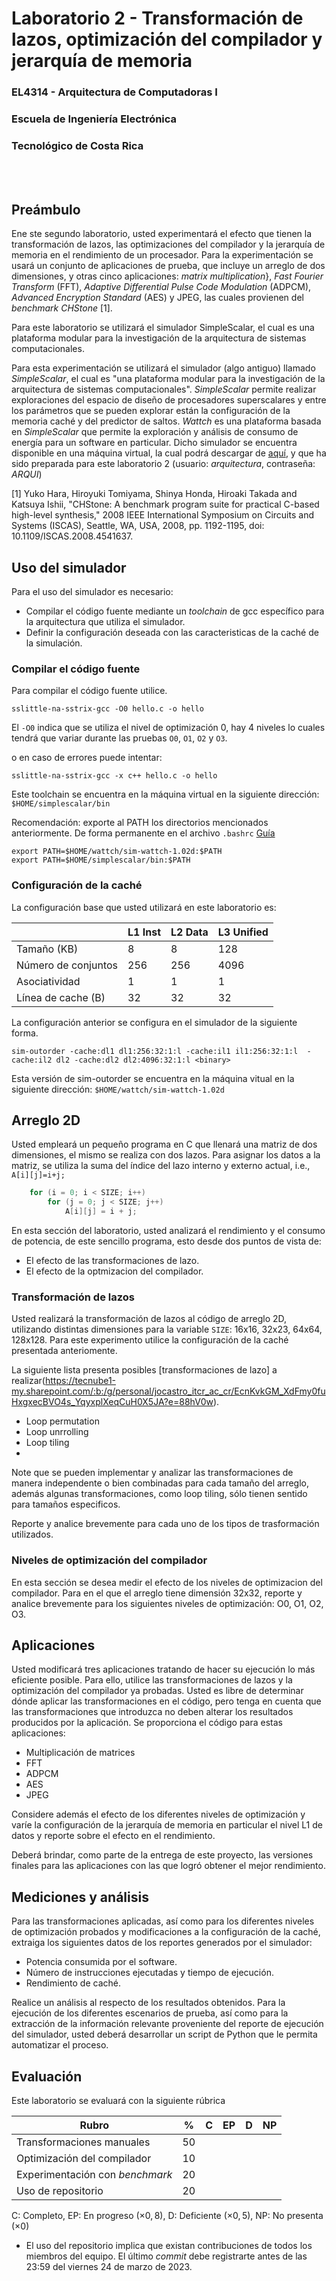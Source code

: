 # Laboratorio 2 - Transformación de lazos, optimización del compilador y jerarquía de memoria
### EL4314 - Arquitectura de Computadoras I
### Escuela de Ingeniería Electrónica
### Tecnológico de Costa Rica

<br/><br/>

## Preámbulo
Ene ste segundo laboratorio, usted experimentará el efecto que tienen la transformación de lazos, las optimizaciones del compilador y la jerarquía de memoria en el rendimiento de un procesador. Para la experimentación se usará un conjunto de aplicaciones de prueba, que incluye un arreglo de dos dimensiones, y otras cinco aplicaciones: _matrix multiplication_}, _Fast Fourier Transform_ (FFT), _Adaptive Differential Pulse Code Modulation_ (ADPCM), _Advanced Encryption Standard_ (AES) y JPEG, las cuales provienen del _benchmark CHStone_ [1].

Para este laboratorio se utilizará el simulador SimpleScalar, el cual es
una plataforma modular para la investigación de la arquitectura de
sistemas computacionales.

Para esta experimentación se utilizará el simulador (algo antiguo) llamado *SimpleScalar*, el cual es "una plataforma modular para la investigación de la arquitectura de sistemas computacionales". *SimpleScalar* permite realizar exploraciones del espacio de diseño de procesadores superscalares y entre los parámetros que se pueden explorar están la configuración de la memoria caché y del predictor de saltos. *Wattch* es una plataforma basada en *SimpleScalar* que permite la exploración y análisis de consumo de energía para un software en particular. Dicho simulador se encuentra disponible en una máquina virtual, la cual podrá descargar de [aquí](https://tecnube1-my.sharepoint.com/:f:/g/personal/jocastro_itcr_ac_cr/Et2j-bTKL4JFjir2rtHyKZwBde69Je0A8aKH2xubgCNBcw?e=95nDK0), y que ha sido preparada para este laboratorio 2 (usuario: _arquitectura_, contraseña: _ARQUI_)

[1] Yuko Hara, Hiroyuki Tomiyama, Shinya Honda, Hiroaki Takada and Katsuya Ishii, "CHStone: A benchmark program suite for practical C-based high-level synthesis," 2008 IEEE International Symposium on Circuits and Systems (ISCAS), Seattle, WA, USA, 2008, pp. 1192-1195, doi: 10.1109/ISCAS.2008.4541637.


## Uso del simulador

Para el uso del simulador es necesario:

-   Compilar el código fuente mediante un _toolchain_ de gcc específico para la arquitectura que utiliza el simulador.
-   Definir la configuración deseada con las caracteristicas de la caché
    de la simulación.

### Compilar el código fuente

Para compilar el código fuente utilice.

`sslittle-na-sstrix-gcc -O0 hello.c -o hello`

El `-O0` indica que se utiliza el nivel de optimización 0, hay 4 niveles
lo cuales tendrá que variar durante las pruebas `O0`, `O1`, `O2` y `O3`.

o en caso de errores puede intentar:

`sslittle-na-sstrix-gcc -x c++ hello.c -o hello`

Este toolchain se encuentra en la máquina virtual en la siguiente
dirección: `$HOME/simplescalar/bin`

Recomendación: exporte al PATH los directorios mencionados
anteriormente. De forma permanente en el archivo `.bashrc`
[Guía](https://phoenixnap.com/kb/linux-add-to-path)

    export PATH=$HOME/wattch/sim-wattch-1.02d:$PATH
    export PATH=$HOME/simplescalar/bin:$PATH

### Configuración de la caché

La configuración base que usted utilizará en este laboratorio es:

|                     | L1 Inst | L2 Data | L3 Unified |
|---------------------|---------|---------|------------|
| Tamaño (KB)         | 8       | 8       | 128        |
| Número de conjuntos | 256     | 256     | 4096       |
| Asociatividad       | 1       | 1       | 1          |
| Línea de cache (B)  | 32      | 32      | 32         |

La configuración anterior se configura en el simulador de la siguiente
forma.

`sim-outorder -cache:dl1 dl1:256:32:1:l -cache:il1 il1:256:32:1:l  -cache:il2 dl2 -cache:dl2 dl2:4096:32:1:l <binary>`

Esta versión de sim-outorder se encuentra en la máquina vitual en la
siguiente dirección: `$HOME/wattch/sim-wattch-1.02d`

## Arreglo 2D

Usted empleará un pequeño programa en C que llenará una matriz de dos
dimensiones, el mismo se realiza con dos lazos. Para asignar los datos a
la matriz, se utiliza la suma del índice del lazo interno y externo
actual, i.e., `A[i][j]=i+j;`

```c
    for (i = 0; i < SIZE; i++)
        for (j = 0; j < SIZE; j++)
            A[i][j] = i + j;
```

En esta sección del laboratorio, usted analizará el rendimiento y el consumo de potencia, de este sencillo programa, esto desde dos puntos de vista de:

-   El efecto de las transformaciones de lazo.
-   El efecto de la optmizacion del compilador.

### Transformación de lazos

Usted realizará la transformación de lazos al código de arreglo 2D,
utilizando distintas dimensiones para la variable `SIZE`: 16x16, 32x23,
64x64, 128x128. Para este experimento utilice la configuración de la
caché presentada anteriomente.

La siguiente lista presenta posibles [transformaciones de lazo] a
realizar(https://tecnube1-my.sharepoint.com/:b:/g/personal/jocastro_itcr_ac_cr/EcnKvkGM_XdFmy0fuHxgxecBVO4s_YqyxplXeqCuH0X5JA?e=88hV0w). 

-   Loop permutation
-   Loop unrrolling
-   Loop tiling
-   
Note que se pueden implementar y analizar las transformaciones
de manera independente o bien combinadas para cada tamaño del arreglo,
además algunas transformaciones, como loop tiling, sólo tienen sentido para tamaños especificos.

Reporte y analice brevemente para cada uno de los tipos de trasformación utilizados.

### Niveles de optimización del compilador

En esta sección se desea medir el efecto de los niveles de
optimizacion del compilador. Para en el que el arreglo tiene dimensión
32x32, reporte y analice brevemente para los siguientes niveles de optimización: O0, O1, O2, O3.

## Aplicaciones

Usted modificará tres aplicaciones tratando de hacer su ejecución lo más
eficiente posible. Para ello, utilice las transformaciones de lazos y la
optimización del compilador ya probadas. Usted es libre de determinar
dónde aplicar las transformaciones en el código, pero tenga en cuenta
que las transformaciones que introduzca no deben alterar los resultados
producidos por la aplicación. Se proporciona el código para estas
aplicaciones:

-   Multiplicación de matrices
-   FFT
-   ADPCM
-   AES
-   JPEG

Considere además el efecto de los diferentes niveles de optimización y
varíe la configuración de la jerarquía de memoria en particular el nivel
L1 de datos y reporte sobre el efecto en el rendimiento.

Deberá brindar, como parte de la entrega de este proyecto, las versiones
finales para las aplicaciones con las que logró obtener el mejor
rendimiento.

## Mediciones y análisis

Para las transformaciones aplicadas, así como para los diferentes
niveles de optimización probados y modificaciones a la configuración de
la caché, extraiga los siguientes datos de los reportes generados por el
simulador:

-   Potencia consumida por el software.
-   Número de instrucciones ejecutadas y tiempo de ejecución.
-   Rendimiento de caché.

Realice un análisis al respecto de los resultados obtenidos. Para la
ejecución de los diferentes escenarios de prueba, así como para la
extracción de la información relevante proveniente del reporte de
ejecución del simulador, usted deberá desarrollar un script de Python
que le permita automatizar el proceso.


## Evaluación
Este laboratorio se evaluará con la siguiente rúbrica


| Rubro | % | C | EP | D | NP |
|-------|---|---|----|---|----|
|Transformaciones manuales| 50|   |    |   |    |
|Optimización del compilador| 10|   |    |   |    |
|Experimentación con _benchmark_| 20|   |    |   |    |
|Uso de repositorio|20|   |    |   |    |

C: Completo,
EP: En progreso ($\times 0,8$),
D: Deficiente ($\times 0,5$),
NP: No presenta ($\times 0$)

- El uso del repositorio implica que existan contribuciones de todos los miembros del equipo. El último _commit_ debe registrarte antes de las 23:59 del viernes 24 de marzo de 2023.